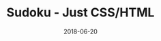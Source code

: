 ---
title: 'Sudoku - Just CSS/HTML'
description: 'Complete a sudoku puzzle without Javascript or server-side interaction.'
gametype: 'easy'
gameid: 97
date: 2018-06-20
tags: []
draft: false
type: 'games'
num19: [{'idx':1,'arr1':[1,2,3,4,5,6,7,8,9],'arr2':[1,2,3,4,5,6,7,8,9]},{'idx':2,'arr1':[1,2,3,4,5,6,7,8,9],'arr2':[1,2,3,4,5,6,7,8,9]},{'idx':3,'arr1':[1,2,3,4,5,6,7,8,9],'arr2':[1,2,3,4,5,6,7,8,9]},{'idx':4,'arr1':[1,2,3,4,5,6,7,8,9],'arr2':[1,2,3,4,5,6,7,8,9]},{'idx':5,'arr1':[1,2,3,4,5,6,7,8,9],'arr2':[1,2,3,4,5,6,7,8,9]},{'idx':6,'arr1':[1,2,3,4,5,6,7,8,9],'arr2':[1,2,3,4,5,6,7,8,9]},{'idx':7,'arr1':[1,2,3,4,5,6,7,8,9],'arr2':[1,2,3,4,5,6,7,8,9]},{'idx':8,'arr1':[1,2,3,4,5,6,7,8,9],'arr2':[1,2,3,4,5,6,7,8,9]},{'idx':9,'arr1':[1,2,3,4,5,6,7,8,9],'arr2':[1,2,3,4,5,6,7,8,9]}]
puzzle: [[0, 0, 6, 2, 8, 1, 0, 0, 0], [0, 0, 4, 0, 0, 7, 0, 0, 0], [0, 0, 0, 0, 9, 0, 0, 8, 5], [6, 3, 0, 0, 0, 0, 0, 0, 7], [7, 0, 5, 0, 0, 0, 8, 0, 6], [4, 0, 0, 0, 0, 0, 0, 1, 2], [8, 6, 0, 0, 3, 0, 0, 0, 0], [0, 0, 0, 1, 0, 0, 9, 0, 0], [0, 0, 0, 4, 5, 8, 1, 0, 0]]
layout: 'sudokucssstatic'
---
